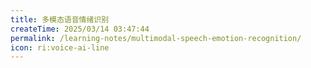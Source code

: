 ```yaml
---
title: 多模态语音情绪识别
createTime: 2025/03/14 03:47:44
permalink: /learning-notes/multimodal-speech-emotion-recognition/
icon: ri:voice-ai-line
---
```

